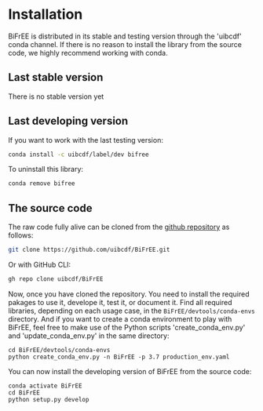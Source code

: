 # Installation

BiFrEE is distributed in its stable and testing version through the 'uibcdf' conda channel.
If there is no reason to install the library from the source code, we highly recommend working with
conda.

## Last stable version

There is no stable version yet

## Last developing version

If you want to work with the last testing version:

```bash
conda install -c uibcdf/label/dev bifree
```

To uninstall this library:

```bash
conda remove bifree
```

## The source code

The raw code fully alive can be cloned from the [github repository](https://github.com/uibcdf/BiFrEE) as follows:

```bash
git clone https://github.com/uibcdf/BiFrEE.git
```

Or with GitHub CLI:

```bash
gh repo clone uibcdf/BiFrEE
```

Now, once you have cloned the repository. You need to install the required pakages to use it,
develope it, test it, or document it. Find all required libraries, depending on each usage case, in
the `BiFrEE/devtools/conda-envs` directory. And if you want to create a conda environment to play
with BiFrEE, feel free to make use of the Python scripts 'create\_conda\_env.py' and
'update\_conda\_env.py' in the same directory:

```
cd BiFrEE/devtools/conda-envs
python create_conda_env.py -n BiFrEE -p 3.7 production_env.yaml
```

You can now install the developing version of BiFrEE from the source code:

```
conda activate BiFrEE
cd BiFrEE
python setup.py develop
```

